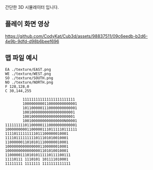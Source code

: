 
간단한 3D 시뮬레이터 입니다.

플레이 화면 영상
-
https://github.com/CodyKat/Cub3d/assets/98837511/09c6eedb-b2d6-4e9b-9dfd-d98b6beef696




맵 파일 예시
-
```
EA ./texture/EAST.png
WE ./texture/WEST.png
SO ./texture/SOUTH.png
NO ./texture/NORTH.png
F 128,128,0
C 30,144,255

        111111111111111111111111
        1000000000110000000000001
        1011000001110000000000001
        100100000000000000000001
        100100000000000000000001
        1001000000000000000N00001
111111111011000001110000000000001
100000000011000001110111110111111
11110111111111011100000010001
11110111111111011101010010001
11000000110101011100000010001
10000000000000001100000010001
10000000000000001101010010001
110000011101010111110111100111
11110111 1110101 101111010001
11111111 1111111 1111111111111
```
